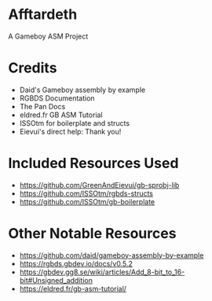 # Afftardeth

A Gameboy ASM Project

# Credits

- Daid's Gameboy assembly by example
- RGBDS Documentation
- The Pan Docs
- eldred.fr GB ASM Tutorial
- ISSOtm for boilerplate and structs
- Eievui's direct help: Thank you!

# Included Resources Used

- https://github.com/GreenAndEievui/gb-sprobj-lib
- https://github.com/ISSOtm/rgbds-structs
- https://github.com/ISSOtm/gb-boilerplate

# Other Notable Resources

- https://github.com/daid/gameboy-assembly-by-example
- https://rgbds.gbdev.io/docs/v0.5.2
- https://gbdev.gg8.se/wiki/articles/Add_8-bit_to_16-bit#Unsigned_addition
- https://eldred.fr/gb-asm-tutorial/